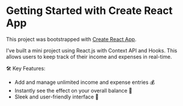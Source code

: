 # Getting Started with Create React App

This project was bootstrapped with [Create React App](https://budget-buddy-drab.vercel.app/).

I’ve built a mini project using React.js with Context API and Hooks. This allows users to keep track of their income and expenses in real-time.

🛠️ Key Features:
- Add and manage unlimited income and expense entries 💰
- Instantly see the effect on your overall balance 💼
- Sleek and user-friendly interface 🎨

